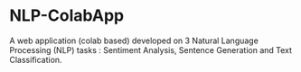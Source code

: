 # NLP-ColabApp
A web application (colab based) developed on 3 Natural Language Processing (NLP) tasks : Sentiment Analysis, Sentence Generation and Text Classification.
